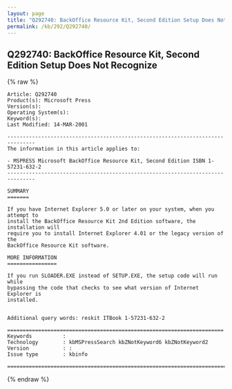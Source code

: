```yaml
---
layout: page
title: "Q292740: BackOffice Resource Kit, Second Edition Setup Does Not Recognize"
permalink: /kb/292/Q292740/
---
```


## Q292740: BackOffice Resource Kit, Second Edition Setup Does Not Recognize

{% raw %}

	Article: Q292740
	Product(s): Microsoft Press
	Version(s): 
	Operating System(s): 
	Keyword(s): 
	Last Modified: 14-MAR-2001
	
	-------------------------------------------------------------------------------
	The information in this article applies to:
	
	- MSPRESS Microsoft BackOffice Resource Kit, Second Edition ISBN 1-57231-632-2 
	-------------------------------------------------------------------------------
	
	SUMMARY
	=======
	
	If you have Internet Explorer 5.0 or later on your system, when you attempt to
	install the BackOffice Resource Kit 2nd Edition software, the installation will
	require you to install Internet Explorer 4.01 or the legacy version of the
	BackOffice Resource Kit software.
	
	MORE INFORMATION
	================
	
	If you run SLOADER.EXE instead of SETUP.EXE, the setup code will run while
	bypassing the code that checks to see what version of Internet Explorer is
	installed.
	
	
	Additional query words: reskit ITBook 1-57231-632-2
	
	======================================================================
	Keywords          :  
	Technology        : kbMSPressSearch kbZNotKeyword6 kbZNotKeyword2
	Version           : :
	Issue type        : kbinfo
	
	=============================================================================
	

{% endraw %}
